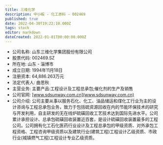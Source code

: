 ```yaml
---
title: 三维化学
description: 中小板 - 化工原料 - 002469
published: true
date: 2022-04-30T19:22:18.000Z
tags: stock
editor: markdown
dateCreated: 2022-01-01T00:00:00.000Z
---
```


- 公司名称: 山东三维化学集团股份有限公司
- 股票代码: 002469.SZ
- 所在地: 山东 - 淄博市
- 成立日期: 1994年11月18日
- 注册资本: 64,886.263万元
- 法定代表人: 曲思秋
- 主营业务: 主要产品:工程设计及工程总承包;催化剂的生产及销售
- 公司官网: [www.sdsunway.com.cn](www.sdsunway.com.cn)
- 公司介绍: 公司主要从事以服务石化、化工、油品储运和煤化工行业为主的设计咨询与工程总承包业务，致力于包括硫资源回收在内的节能环保技术的研究与开发利用，自主研发的无在线炉硫磺回收工艺技术达到国际先进水平。公司累计承担设计、总承包硫磺回收装置近百套，是设计硫磺回收装置最多的工程公司。公司拥有化工石化医药行业设计及工程总承包的甲级资质、对外承包工程资格、工程咨询甲级资质以及建筑行业(建筑工程)工程设计乙级资质、市政行业(城镇燃气工程)工程设计专业乙级资质。


